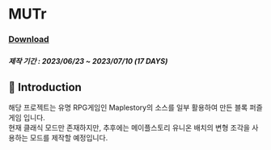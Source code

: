 # MUTr

### [Download](https://drive.google.com/file/d/1V8JaL6uLnclDvWK8qUljf9f-g7fp5G3z/view?usp=drive_link)

##### 

##### 제작 기간 : 2023/06/23 ~ 2023/07/10 (17 DAYS)

## 📖 Introduction
해당 프로젝트는 유명 RPG게임인 Maplestory의 소스를 일부 활용하여 만든 블록 퍼즐 게임 입니다.
<br>현재 클래식 모드만 존재하지만, 추후에는 메이플스토리 유니온 배치의 변형 조각을 사용하는 모드를 제작할 예정입니다.
